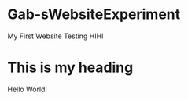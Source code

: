 # Gab-sWebsiteExperiment
My First Website Testing HIHI
<DOCTYPE html>
  <html>
    <title>
  GABBY
    </title>
    <body>
      <h1> This is my heading </h1>
      <p> Hello World! </p>
    </body>
  </html>
      
  
